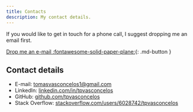 ```yaml
---
title: Contacts
description: My contact details.
---
```


If you would like to get in touch for a phone call, I suggest dropping me an email first.


[Drop me an e-mail :fontawesome-solid-paper-plane:](mailto:tomasvasconcelos1@gmail.com){: .md-button }


## Contact details

[comment]: <> ([:fontawesome-solid-paper-plane:]&#40;mailto:tomasvasconcelos1@gmail.com&#41;)

[comment]: <> ([:fontawesome-brands-linkedin:]&#40;https://www.linkedin.com/in/tpvasconcelos/&#41;)

[comment]: <> ([:fontawesome-brands-github:]&#40;https://github.com/tpvasconcelos&#41;)

[comment]: <> ([:fontawesome-brands-stack-overflow:]&#40;https://stackoverflow.com/users/6028742/tpvasconcelos&#41;)
  
- E-mail: [tomasvasconcelos1@gmail.com](mailto:tomasvasconcelos1@gmail.com)
- LinkedIn: [linkedin.com/in/tpvasconcelos](https://www.linkedin.com/in/tpvasconcelos/)
- GitHub: [github.com/tpvasconcelos](https://github.com/tpvasconcelos)
- Stack Overflow: [stackoverflow.com/users/6028742/tpvasconcelos](https://stackoverflow.com/users/6028742/tpvasconcelos)